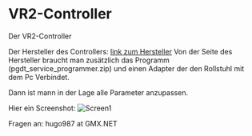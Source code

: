 # VR2-Controller
Der VR2-Controller

Der Hersteller des Controllers: [link zum Hersteller](http://www.cw-industrialgroup.com/)
Von der Seite des Hersteller braucht man zusätzlich das Programm (pgdt_service_programmer.zip) und einen Adapter der den Rollstuhl mit dem Pc Verbindet.

Dann ist mann in der Lage alle Parameter anzupassen.

Hier ein Screenshot:
![Screen1](http://khb.bplaced.net/Screens-Dateien/image001.png)


Fragen an: hugo987 at GMX.NET
